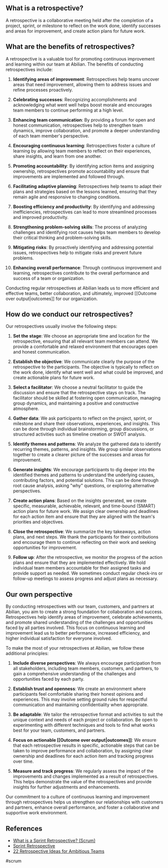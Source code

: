 
## What is a retrospective?

A retrospective is a collaborative meeting held after the completion of a project, sprint, or milestone to reflect on the work done, identify successes and areas for improvement, and create action plans for future work.

## What are the benefits of retrospectives?

A retrospective is a valuable tool for promoting continuous improvement and learning within our team at Abilian. The benefits of conducting retrospectives include:

1. **Identifying areas of improvement**: Retrospectives help teams uncover areas that need improvement, allowing them to address issues and refine processes proactively.

2. **Celebrating successes**: Recognizing accomplishments and acknowledging what went well helps boost morale and encourages team members to continue performing at a high level.

3. **Enhancing team communication**: By providing a forum for open and honest communication, retrospectives help to strengthen team dynamics, improve collaboration, and promote a deeper understanding of each team member's perspective.

4. **Encouraging continuous learning**: Retrospectives foster a culture of learning by allowing team members to reflect on their experiences, share insights, and learn from one another.

5. **Promoting accountability**: By identifying action items and assigning ownership, retrospectives promote accountability and ensure that improvements are implemented and followed through.

6. **Facilitating adaptive planning**: Retrospectives help teams to adapt their plans and strategies based on the lessons learned, ensuring that they remain agile and responsive to changing conditions.

7. **Boosting efficiency and productivity**: By identifying and addressing inefficiencies, retrospectives can lead to more streamlined processes and improved productivity.

8. **Strengthening problem-solving skills**: The process of analyzing challenges and identifying root causes helps team members to develop their critical thinking and problem-solving skills.

9. **Mitigating risks**: By proactively identifying and addressing potential issues, retrospectives help to mitigate risks and prevent future problems.

10. **Enhancing overall performance**: Through continuous improvement and learning, retrospectives contribute to the overall performance and success of a team or organization.

Conducting regular retrospectives at Abilian leads us to more efficient and effective teams, better collaboration, and ultimately, improved [[Outcome over output|outcomes]] for our organization.

## How do we conduct our retrospectives?

Our retrospectives usually involve the following steps:

1. **Set the stage**: We choose an appropriate time and location for the retrospective, ensuring that all relevant team members can attend. We provide a comfortable and relaxed environment that encourages open and honest communication.

2. **Establish the objective**: We communicate clearly the purpose of the retrospective to the participants. The objective is typically to reflect on the work done, identify what went well and what could be improved, and create actionable plans for future work.

3. **Select a facilitator**: We choose a neutral facilitator to guide the discussion and ensure that the retrospective stays on track. The facilitator should be skilled at fostering open communication, managing group dynamics, and maintaining a positive and constructive atmosphere.

4. **Gather data**: We ask participants to reflect on the project, sprint, or milestone and share their observations, experiences, and insights. This can be done through individual brainstorming, group discussions, or structured activities such as timeline creation or SWOT analysis.

5. **Identify themes and patterns**: We analyze the gathered data to identify recurring themes, patterns, and insights. We group similar observations together to create a clearer picture of the successes and areas for improvement.

6. **Generate insights**: We encourage participants to dig deeper into the identified themes and patterns to understand the underlying causes, contributing factors, and potential solutions. This can be done through root cause analysis, asking "why" questions, or exploring alternative perspectives.

7. **Create action plans**: Based on the insights generated, we create specific, measurable, achievable, relevant, and time-bound (SMART) action plans for future work. We assign clear ownership and deadlines for each action item and ensure that they are aligned with the team's priorities and objectives.

8. **Close the retrospective**: We summarize the key takeaways, action plans, and next steps. We thank the participants for their contributions and encourage them to continue reflecting on their work and seeking opportunities for improvement.

9. **Follow up**: After the retrospective, we monitor the progress of the action plans and ensure that they are implemented effectively. We hold individual team members accountable for their assigned tasks and provide support as needed. We sometimes conduct regular check-ins or follow-up meetings to assess progress and adjust plans as necessary.

## Our own perspective

By conducting retrospectives with our team, customers, and partners at Abilian, you aim to create a strong foundation for collaboration and success. Retrospectives help identify areas of improvement, celebrate achievements, and promote shared understanding of the challenges and opportunities faced by all parties involved. This focus on continuous learning and improvement lead us to better performance, increased efficiency, and higher individual satisfaction for everyone involved.

To make the most of your retrospectives at Abilian, we follow these additional principles:

1. **Include diverse perspectives**: We always encourage participation from all stakeholders, including team members, customers, and partners, to gain a comprehensive understanding of the challenges and opportunities faced by each party.

2. **Establish trust and openness**: We create an environment where participants feel comfortable sharing their honest opinions and experiences. This may involve setting ground rules for respectful communication and maintaining confidentiality when appropriate.

3. **Be adaptable**: We tailor the retrospective format and activities to suit the unique context and needs of each project or collaboration. Be open to experimenting with different techniques and tools to find what works best for your team, customers, and partners.

4. **Focus on actionable [[Outcome over output|outcomes]]**: We ensure that each retrospective results in specific, actionable steps that can be taken to improve performance and collaboration, by assigning clear ownership and deadlines for each action item and tracking progress over time.

5. **Measure and track progress**: We regularly assess the impact of the improvements and changes implemented as a result of retrospectives. This helps demonstrate the value of the retrospectives and provide insights for further adjustments and enhancements.

Our commitment to a culture of continuous learning and improvement through retrospectives helps us strengthen our relationships with customers and partners, enhance overall performance, and foster a collaborative and supportive work environment.

## References

- [What is a Sprint Retrospective? (Scrum)](https://www.scrum.org/resources/what-is-a-sprint-retrospective)
- [Sprint Retrospective](https://www.mountaingoatsoftware.com/agile/scrum/meetings/sprint-retrospective)
- [22 Retrospective Ideas for Ambitious Teams](https://www.parabol.co/resources/sprint-retrospective-ideas/)

<!-- Keywords -->
#scrum
<!-- /Keywords -->
